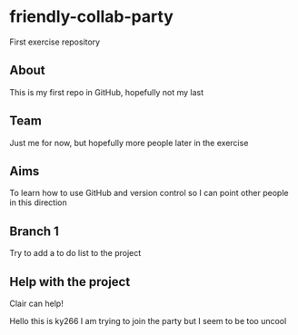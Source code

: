 # friendly-collab-party
First exercise repository

## About
This is my first repo in GitHub, hopefully not my last

## Team
Just me for now, but hopefully more people later in the exercise

## Aims
To learn how to use GitHub and version control so I can point other people in this direction

## Branch 1
Try to add a to do list to the project

## Help with the project
Clair can help!

Hello this is ky266 I am trying to join the party but I seem to be too uncool 
